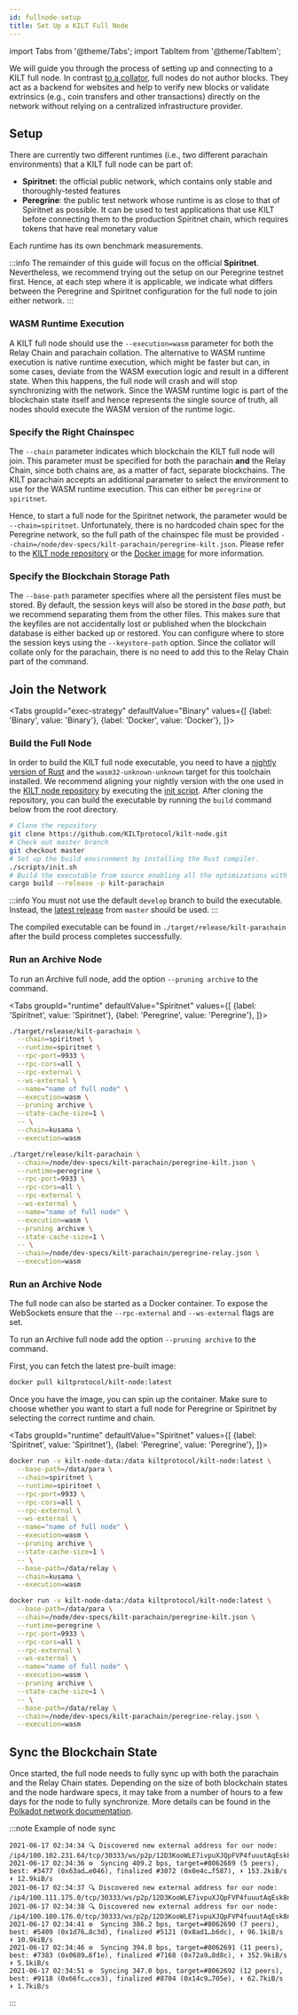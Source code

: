 ```yaml
---
id: fullnode-setup
title: Set Up a KILT Full Node
---
```


import Tabs from '@theme/Tabs';
import TabItem from '@theme/TabItem';

We will guide you through the process of setting up and connecting to a KILT full node.
In contrast [to a collator](../../participate/01_staking/01_become_a_collator/03_setup_node.md), full nodes do not author blocks.
They act as a backend for websites and help to verify new blocks or validate extrinsics (e.g., coin transfers and other transactions) directly on the network without relying on a centralized infrastructure provider.

## Setup

There are currently two different runtimes (i.e., two different parachain environments) that a KILT full node can be part of:

- **Spiritnet**: the official public network, which contains only stable and thoroughly-tested features
- **Peregrine**: the public test network whose runtime is as close to that of Spiritnet as possible. It can be used to test applications that use KILT before connecting them to the production Spiritnet chain, which requires tokens that have real monetary value

Each runtime has its own benchmark measurements.

:::info
The remainder of this guide will focus on the official **Spiritnet**.
Nevertheless, we recommend trying out the setup on our Peregrine testnet first.
Hence, at each step where it is applicable, we indicate what differs between the Peregrine and Spiritnet configuration for the full node to join either network.
:::

### WASM Runtime Execution

A KILT full node should use the `--execution=wasm` parameter for both the Relay Chain and parachain collation.
The alternative to WASM runtime execution is native runtime execution, which might be faster but can, in some cases, deviate from the WASM execution logic and result in a different state.
When this happens, the full node will crash and will stop synchronizing with the network.
Since the WASM runtime logic is part of the blockchain state itself and hence represents the single source of truth, all nodes should execute the WASM version of the runtime logic.

### Specify the Right Chainspec

The `--chain` parameter indicates which blockchain the KILT full node will join.
This parameter must be specified for both the parachain **and** the Relay Chain, since both chains are, as a matter of fact, separate blockchains.
The KILT parachain accepts an additional parameter to select the environment to use for the WASM runtime execution.
This can either be `peregrine` or `spiritnet`.

Hence, to start a full node for the Spiritnet network, the parameter would be `--chain=spiritnet`.
Unfortunately, there is no hardcoded chain spec for the Peregrine network, so the full path of the chainspec file must be provided `--chain=/node/dev-specs/kilt-parachain/peregrine-kilt.json`.
Please refer to the [KILT node repository](https://github.com/KILTprotocol/kilt-node/blob/develop/dev-specs/kilt-parachain/peregrine-kilt.json) or the [Docker image](https://hub.docker.com/r/kiltprotocol/kilt-node/tags) for more information.

### Specify the Blockchain Storage Path

The `--base-path` parameter specifies where all the persistent files must be stored.
By default, the session keys will also be stored in the *base path*, but we recommend separating them from the other files.
This makes sure that the keyfiles are not accidentally lost or published when the blockchain database is either backed up or restored.
You can configure where to store the session keys using the `--keystore-path` option.
Since the collator will collate only for the parachain, there is no need to add this to the Relay Chain part of the command.

## Join the Network

<Tabs
groupId="exec-strategy"
defaultValue="Binary"
values={[
{label: 'Binary', value: 'Binary'},
{label: 'Docker', value: 'Docker'},
]}>

<TabItem value="Binary">

### Build the Full Node

In order to build the KILT full node executable, you need to have a [nightly version of Rust](https://www.rust-lang.org/tools/install) and the `wasm32-unknown-unknown` target for this toolchain installed.
We recommend aligning your nightly version with the one used in the [KILT node repository](https://github.com/KILTprotocol/kilt-node) by executing the [init script](https://github.com/KILTprotocol/kilt-node/blob/develop/scripts/init.sh).
After cloning the repository, you can build the executable by running the `build` command below from the root directory.

```bash
# Clone the repository
git clone https://github.com/KILTprotocol/kilt-node.git
# Check out master branch
git checkout master
# Set up the build environment by installing the Rust compiler.
./scripts/init.sh
# Build the executable from source enabling all the optimizations with --release.
cargo build --release -p kilt-parachain
```

:::info
You must not use the default `develop` branch to build the executable.
Instead, the [latest release](https://github.com/KILTprotocol/kilt-node/releases) from `master` should be used.
:::

The compiled executable can be found in `./target/release/kilt-parachain` after the build process completes successfully.

### Run an Archive Node

To run an Archive full node, add the option `--pruning archive` to the command.

<Tabs
groupId="runtime"
defaultValue="Spiritnet"
values={[
{label: 'Spiritnet', value: 'Spiritnet'},
{label: 'Peregrine', value: 'Peregrine'},
]}>

<TabItem value="Spiritnet">

```bash
./target/release/kilt-parachain \
  --chain=spiritnet \
  --runtime=spiritnet \
  --rpc-port=9933 \
  --rpc-cors=all \
  --rpc-external \
  --ws-external \
  --name="name of full node" \
  --execution=wasm \
  --pruning archive \
  --state-cache-size=1 \
  -- \
  --chain=kusama \
  --execution=wasm
```
</TabItem>
<TabItem value="Peregrine">

```bash
./target/release/kilt-parachain \
  --chain=/node/dev-specs/kilt-parachain/peregrine-kilt.json \
  --runtime=peregrine \
  --rpc-port=9933 \
  --rpc-cors=all \
  --rpc-external \
  --ws-external \
  --name="name of full node" \
  --execution=wasm \
  --pruning archive \
  --state-cache-size=1 \
  -- \
  --chain=/node/dev-specs/kilt-parachain/peregrine-relay.json \
  --execution=wasm
```
</TabItem>
</Tabs>

</TabItem>
<TabItem value="Docker">

### Run an Archive Node

The full node can also be started as a Docker container.
To expose the WebSockets ensure that the `--rpc-external` and `--ws-external` flags are set.

To run an Archive full node add the option `--pruning archive` to the command.

First, you can fetch the latest pre-built image:

```bash
docker pull kiltprotocol/kilt-node:latest
```

Once you have the image, you can spin up the container.
Make sure to choose whether you want to start a full node for Peregrine or Spiritnet by selecting the correct runtime and chain.

<Tabs
groupId="runtime"
defaultValue="Spiritnet"
values={[
{label: 'Spiritnet', value: 'Spiritnet'},
{label: 'Peregrine', value: 'Peregrine'},
]}>

<TabItem value="Spiritnet">

```bash
docker run -v kilt-node-data:/data kiltprotocol/kilt-node:latest \
  --base-path=/data/para \
  --chain=spiritnet \
  --runtime=spiritnet \
  --rpc-port=9933 \
  --rpc-cors=all \
  --rpc-external \
  --ws-external \
  --name="name of full node" \
  --execution=wasm \
  --pruning archive \
  --state-cache-size=1 \
  -- \
  --base-path=/data/relay \
  --chain=kusama \
  --execution=wasm
```
</TabItem>
<TabItem value="Peregrine">

```bash
docker run -v kilt-node-data:/data kiltprotocol/kilt-node:latest \
  --base-path=/data/para \
  --chain=/node/dev-specs/kilt-parachain/peregrine-kilt.json \
  --runtime=peregrine \
  --rpc-port=9933 \
  --rpc-cors=all \
  --rpc-external \
  --ws-external \
  --name="name of full node" \
  --execution=wasm \
  --pruning archive \
  --state-cache-size=1 \
  -- \
  --base-path=/data/relay \
  --chain=/node/dev-specs/kilt-parachain/peregrine-relay.json \
  --execution=wasm
```
</TabItem>
</Tabs>

</TabItem>
</Tabs>

## Sync the Blockchain State

Once started, the full node needs to fully sync up with both the parachain and the Relay Chain states.
Depending on the size of both blockchain states and the node hardware specs, it may take from a number of hours to a few days for the node to fully synchronize.
More details can be found in the [Polkadot network documentation](https://wiki.polkadot.network/docs/maintain-guides-how-to-validate-kusama#synchronize-chain-data).

:::note Example of node sync
```Example of node sync
2021-06-17 02:34:34 🔍 Discovered new external address for our node: /ip4/100.102.231.64/tcp/30333/ws/p2p/12D3KooWLE7ivpuXJQpFVP4fuuutAqEsk8nrNEpuR3tddqnXgLPB
2021-06-17 02:34:36 ⚙️  Syncing 409.2 bps, target=#8062689 (5 peers), best: #3477 (0x63ad…e046), finalized #3072 (0x0e4c…f587), ⬇ 153.2kiB/s ⬆ 12.9kiB/s
2021-06-17 02:34:37 🔍 Discovered new external address for our node: /ip4/100.111.175.0/tcp/30333/ws/p2p/12D3KooWLE7ivpuXJQpFVP4fuuutAqEsk8nrNEpuR3tddqnXgLPB
2021-06-17 02:34:38 🔍 Discovered new external address for our node: /ip4/100.100.176.0/tcp/30333/ws/p2p/12D3KooWLE7ivpuXJQpFVP4fuuutAqEsk8nrNEpuR3tddqnXgLPB
2021-06-17 02:34:41 ⚙️  Syncing 386.2 bps, target=#8062690 (7 peers), best: #5409 (0x1d76…8c3d), finalized #5121 (0x8ad1…b6dc), ⬇ 96.1kiB/s ⬆ 10.9kiB/s
2021-06-17 02:34:46 ⚙️  Syncing 394.8 bps, target=#8062691 (11 peers), best: #7383 (0x0689…6f1e), finalized #7168 (0x72a9…8d8c), ⬇ 352.9kiB/s ⬆ 5.1kiB/s
2021-06-17 02:34:51 ⚙️  Syncing 347.0 bps, target=#8062692 (12 peers), best: #9118 (0x66fc…cce3), finalized #8704 (0x14c9…705e), ⬇ 62.7kiB/s ⬆ 1.7kiB/s
```
:::
